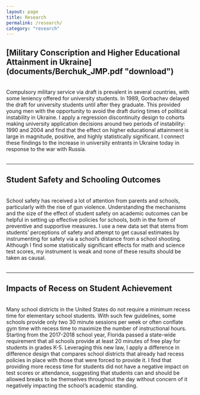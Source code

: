 ```yaml
---
layout: page
title: Research
permalink: /research/
category: "research"
---
```



<h2>[Military Conscription and Higher Educational Attainment in Ukraine](documents/Berchuk_JMP.pdf "download")
</h2>
<br>
Compulsory military service via draft is prevalent in several countries, with some leniency offered for university students. In 1989, Gorbachev delayed the draft for university students until after they graduate. This provided young men with the opportunity to avoid the draft during times of political instability in Ukraine. I apply a regression discontinuity design to cohorts making university application decisions around two periods of instability: 1990 and 2004 and find that the effect on higher educational attainment is large in magnitude, positive, and highly statistically significant. I connect these findings to the increase in university entrants in Ukraine today in response to the war with Russia.
<br>
<br>

***

<h2>Student Safety and Schooling Outcomes</h2>
<br>
School safety has received a lot of attention from parents and schools, particularly with the rise of gun violence. Understanding the mechanisms and the size of the effect of student safety on academic outcomes can be helpful in setting up effective policies for schools, both in the form of preventive and supportive measures. I use a new data set that stems from students’ perceptions of safety and attempt to get causal estimates by instrumenting for safety via a school’s distance from a school shooting. Although I find some statistically significant effects for math and science test scores, my instrument is weak and none of these results should be taken as causal.  
<br>
<br>

***

<h2>Impacts of Recess on Student Achievement</h2>
<br>
Many school districts in the United States do not require a minimum recess time for elementary school students. With such few guidelines, some schools provide only two 30 minute sessions per week or often conflate gym time with recess time to maximize the number of instructional hours. Starting from the 2017-2018 school year, Florida passed a state-wide requirement that all schools provide at least 20 minutes of free play for students in grades K-5. Leveraging this new law, I apply a difference in difference design that compares school districts that already had recess policies in place with those that were forced to provide it. I find that providing more recess time for students did not have a negative impact on test scores or attendance, suggesting that students can and should be allowed breaks to be themselves throughout the day without concern of it negatively impacting the school’s academic standing. 

<br>
<br>
